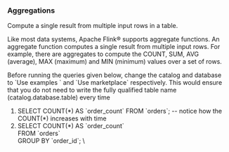 ### Aggregations
Compute a single result from multiple input rows in a table.

Like most data systems, Apache Flink® supports aggregate functions. 
An aggregate function computes a single result from multiple input rows. 
For example, there are aggregates to compute the COUNT, SUM, AVG (average), MAX (maximum) and MIN (minimum) values over a set of rows.

Before running the queries given below, change the catalog and database to \`Use examples \` and \`Use marketplace\` respectively.
This would ensure that you do not need to write the fully qualified table name (catalog.database.table) every time

1. SELECT COUNT(\*) AS \`order_count\` FROM \`orders\`; -- notice how the COUNT(*) increases with time
2. SELECT COUNT(\*) AS \`order_count\` \
   FROM \`orders\` \
   GROUP BY \`order_id\`; \
